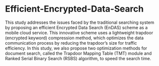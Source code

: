 # Efficient-Encrypted-Data-Search
This study addresses the issues faced by the traditional searching system by proposing an efficient Encrypted Data Search (EnDAS) scheme as a mobile cloud service. This innovative scheme uses a lightweight trapdoor (encrypted keyword) compression method, which optimizes the data communication process by reducing the trapdoor’s size for traffic efficiency. In this study, we also propose two optimization methods for document search, called the Trapdoor Mapping Table (TMT) module and Ranked Serial Binary Search (RSBS) algorithm, to speed the search time.
